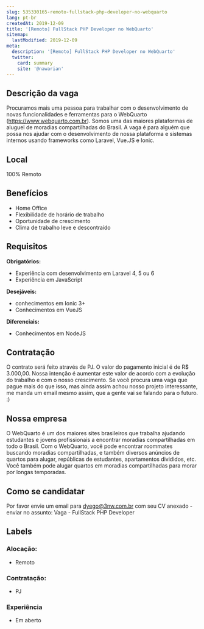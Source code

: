 ```yaml
---
slug: 535330165-remoto-fullstack-php-developer-no-webquarto
lang: pt-br
createdAt: 2019-12-09
title: '[Remoto] FullStack PHP Developer no WebQuarto'
sitemap:
  lastModified: 2019-12-09
meta:
  description: '[Remoto] FullStack PHP Developer no WebQuarto'
  twitter:
    card: summary
    site: '@nawarian'
---
```

## Descrição da vaga

Procuramos mais uma pessoa para trabalhar com o desenvolvimento de novas funcionalidades e ferramentas para o WebQuarto (https://www.webquarto.com.br). Somos uma das maiores plataformas de aluguel de moradias compartilhadas do Brasil. A vaga é para alguém que possa nos ajudar com o desenvolvimento de nossa plataforma e sistemas internos usando frameworks como Laravel, Vue.JS e Ionic. 

## Local

100% Remoto

## Benefícios

- Home Office
- Flexibilidade de horário de trabalho
- Oportunidade de crescimento
- Clima de trabalho leve e descontraído

## Requisitos

**Obrigatórios:**
- Experiência com desenvolvimento em Laravel 4, 5 ou 6
- Experiência em JavaScript


**Desejáveis:**
- conhecimentos em Ionic 3+
- Conhecimentos em VueJS

**Diferenciais:**
- Conhecimentos em NodeJS

## Contratação

O contrato será feito através de PJ. O valor do pagamento inicial é de R$ 3.000,00. Nossa intenção é aumentar este valor de acordo com a evolução do trabalho e com o nosso crescimento. Se você procura uma vaga que pague mais do que isso, mas ainda assim achou nosso projeto interessante, me manda um email mesmo assim, que a gente vai se falando para o futuro. :)

## Nossa empresa

O WebQuarto é um dos maiores sites brasileiros que trabalha ajudando estudantes e jovens profissionais a encontrar moradias compartilhadas em todo o Brasil. Com o WebQuarto, você pode encontrar roommates buscando moradias compartilhadas, e também diversos anúncios de quartos para alugar, repúblicas de estudantes, apartamentos divididos, etc. Você também pode alugar quartos em moradias compartilhadas para morar por longas temporadas.


## Como se candidatar

Por favor envie um email para dyego@3nw.com.br com seu CV anexado - enviar no assunto: Vaga - FullStack PHP Developer

## Labels

### Alocação:
- Remoto

### Contratação:
- PJ

### Experiência
- Em aberto
